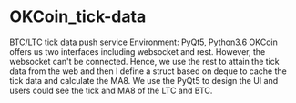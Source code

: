 # OKCoin_tick-data
BTC/LTC tick data push service
Environment: PyQt5, Python3.6
OKCoin offers us two interfaces including websocket and rest. However, the websocket can't be connected. Hence, we use the rest to attain the tick data from the web and then I define a struct based on deque to cache the tick data and calculate the MA8.
We use the PyQt5 to design the UI and users could see the tick and MA8 of the LTC and BTC.
